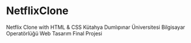 # NetflixClone
Netflix Clone with HTML &amp; CSS 
Kütahya Dumlıpınar Üniversitesi Bilgisayar Operatörlüğü
Web Tasarım Final Projesi
